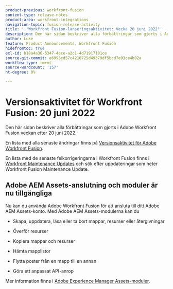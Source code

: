```yaml
---
product-previous: workfront-fusion
content-type: release-notes
product-area: workfront-integrations
navigation-topic: fusion-release-activity
title: '''Workfront Fusion-lanseringsaktivitet: Vecka 20 juni 2022"'
description: Den här sidan beskriver alla förbättringar som gjorts i Adobe Workfront Fusion veckan efter 20 juni 2022.
author: Luke
feature: Product Announcements, Workfront Fusion
hidefromtoc: true
exl-id: b18a4a36-6347-4ece-a2c1-4d71917181ce
source-git-commit: e6995cd57c4210725d49379df5bcd7e93ce4b02a
workflow-type: tm+mt
source-wordcount: '157'
ht-degree: 0%

---
```


# Versionsaktivitet för Workfront Fusion: 20 juni 2022

Den här sidan beskriver alla förbättringar som gjorts i Adobe Workfront Fusion veckan efter 20 juni 2022.

En lista med alla senaste ändringar finns på [Versionsaktivitet för Adobe Workfront Fusion](../../../product-announcements/product-releases/fusion-release-activity/fusion-release-activity.md).

En lista med de senaste felkorrigeringarna i Workfront Fusion finns i [Workfront Maintenance Updates](https://experienceleague.adobe.com/docs/workfront-known-issues/releases/current-updates.html) och sök efter uppdateringar som heter Workfront Fusion Maintenance Update.

## Adobe AEM Assets-anslutning och moduler är nu tillgängliga

Nu kan du använda Adobe Workfront Fusion för att ansluta till ditt Adobe AEM Assets-konto. Med Adobe AEM Assets-modulerna kan du

* Skapa, uppdatera, läsa eller ta bort mappar, resurser eller återgivningar

* Överför resurser

* Kopiera mappar och resurser

* Hämta mapplistor

* Flytta poster från en mapp till en annan

* Göra ett anpassat API-anrop


Mer information finns i [Adobe Experience Manager Assets-moduler](../../../workfront-fusion/apps-and-their-modules/aem-assets-modules.md).
